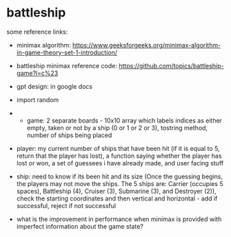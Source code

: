 # battleship

some reference links:
- minimax algorithm: https://www.geeksforgeeks.org/minimax-algorithm-in-game-theory-set-1-introduction/
- battleship minimax reference code: https://github.com/topics/battleship-game?l=c%23
- gpt design: in google docs
- import random

- - game: 2 separate boards - 10x10 array which labels indices as either empty, taken or not by a ship (0 or 1 or 2 or 3), tostring method, number of ships being placed
- player: my current number of ships that have been hit (if it is equal to 5, return that the player has lost), a function saying whether the player has lost or won, a set of guessees i have already made, and user facing stuff
- ship: need to know if its been hit and its size (Once the guessing begins, the players may not move the ships. The 5 ships are: Carrier (occupies 5 spaces), Battleship (4), Cruiser (3), Submarine (3), and Destroyer (2)), check the starting coordinates and then vertical and horizontal - add if successful, reject if not successful

- what is the improvement in performance when minimax is provided with imperfect information about the game state?
